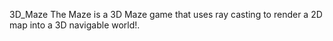 3D_Maze
The Maze is a 3D Maze game that uses ray casting to render a 2D map into a 3D navigable world!.